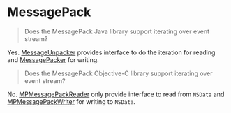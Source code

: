 # MessagePack

> Does the MessagePack Java library support iterating over event stream?

Yes. [MessageUnpacker](https://www.javadoc.io/static/org.msgpack/msgpack-core/0.9.0/org/msgpack/core/MessageUnpacker.html) provides interface to do the iteration for reading and [MessagePacker](https://www.javadoc.io/static/org.msgpack/msgpack-core/0.9.0/org/msgpack/core/MessagePacker.html) for writing.

> Does the MessagePack Objective-C library support iterating over event stream?

No. [MPMessagePackReader](https://github.com/gabriel/MPMessagePack/blob/master/MPMessagePack/include/MPMessagePackReader.h) only provide interface to read from `NSData` and [MPMessagePackWriter](https://github.com/gabriel/MPMessagePack/blob/master/MPMessagePack/include/MPMessagePackWriter.h) for writing to `NSData`.
